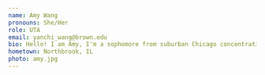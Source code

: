 ```yaml
---
name: Amy Wang
pronouns: She/Her
role: UTA 
email: yanchi_wang@brown.edu
bio: Hello! I am Amy, I'm a sophomore from suburban Chicago concentrating on CS. Big fan of boba, food, and anime. Nice to meet you all :D
hometown: Northbrook, IL
photo: amy.jpg
---
```

